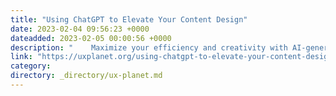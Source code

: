 ```yaml
---
title: "Using ChatGPT to Elevate Your Content Design"
date: 2023-02-04 09:56:23 +0000
dateadded: 2023-02-05 00:00:56 +0000
description: "    Maximize your efficiency and creativity with AI-generated copy  Continue reading on UX Planet »  "
link: "https://uxplanet.org/using-chatgpt-to-elevate-your-content-design-94edf55cd3ad?source=rss----819cc2aaeee0---4"
category:
directory: _directory/ux-planet.md
---
```

